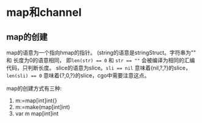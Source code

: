 # map和channel

## map的创建

map的语意为一个指向hmap的指针。
(string的语意是stringStruct。字符串为"" 和 长度为0的语意相同，
即`len(str) == 0` 和 `str == ""` 会被编译为相同的汇编代码，只判断长度。
slice的语意为slice。`sli == nil` 意味着{nil,?,?}的slice，
`len(sli) == 0` 意味着{?,0,?}的slice，cgo中需要注意这点。

map的创建方式有三种:
1. m:=map[int]int{}
2. m:=make(map[int]int)
3. var m map[int]int
